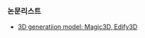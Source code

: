 ### 논문리스트

- [3D generatiion model: Magic3D, Edify3D](https://github.com/LIMSCODE/Recent_Study/blob/main/review/Magic3D%20High%20Resolution%C2%A0Text%20to%203D%C2%A0Content%C2%A0Creation%20Edify3D.pdf)
